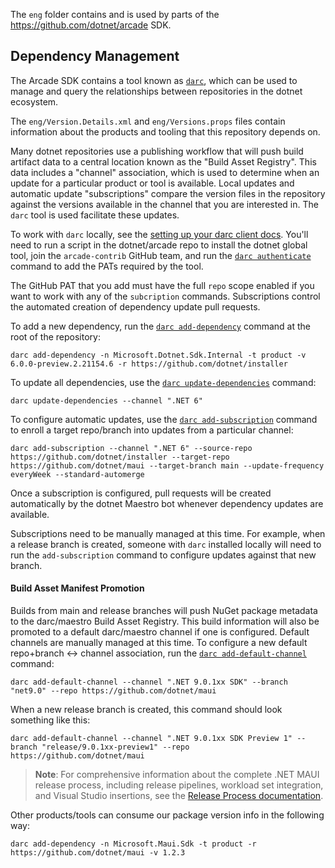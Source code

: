 The `eng` folder contains and is used by parts of the https://github.com/dotnet/arcade SDK.

## Dependency Management
The Arcade SDK contains a tool known as [`darc`][0], which can be used to manage
and query the relationships between repositories in the dotnet ecosystem.

The `eng/Version.Details.xml` and `eng/Versions.props` files contain information
about the products and tooling that this repository depends on.

Many dotnet repositories use a publishing workflow that will push build artifact data
to a central location known as the "Build Asset Registry".  This data includes
a "channel" association, which is used to determine when an update for a particular
product or tool is available.  Local updates and automatic update "subscriptions"
compare the version files in the repository against the versions available in the
channel that you are interested in.  The `darc` tool is used facilitate these updates.

To work with `darc` locally, see the [setting up your darc client docs][1].
You'll need to run a script in the dotnet/arcade repo to install the dotnet global
tool, join the `arcade-contrib` GitHub team, and run the [`darc authenticate`][2]
command to add the PATs required by the tool.

The GitHub PAT that you add must have the full `repo` scope enabled if you want to
work with any of the `subcription` commands.  Subscriptions control the automated
creation of dependency update pull requests.


To add a new dependency, run the [`darc add-dependency`][3] command at the root
of the repository:
```
darc add-dependency -n Microsoft.Dotnet.Sdk.Internal -t product -v 6.0.0-preview.2.21154.6 -r https://github.com/dotnet/installer
```

To update all dependencies, use the [`darc update-dependencies`][4] command:
```
darc update-dependencies --channel ".NET 6"
```

To configure automatic updates, use the [`darc add-subscription`][5] command
to enroll a target repo/branch into updates from a particular channel:
```
darc add-subscription --channel ".NET 6" --source-repo https://github.com/dotnet/installer --target-repo https://github.com/dotnet/maui --target-branch main --update-frequency everyWeek --standard-automerge
```

Once a subscription is configured, pull requests will be created automatically
by the dotnet Maestro bot whenever dependency updates are available.

Subscriptions need to be manually managed at this time.  For example, when a
release branch is created, someone with `darc` installed locally will need to
run the `add-subscription` command to configure updates against that new branch.


#### Build Asset Manifest Promotion

Builds from main and release branches will push NuGet package metadata to the
darc/maestro Build Asset Registry.  This build information will also be promoted
to a default darc/maestro channel if one is configured.  Default channels are
manually managed at this time.  To configure a new default repo+branch <-> channel
association, run the [`darc add-default-channel`][6] command:
```
darc add-default-channel --channel ".NET 9.0.1xx SDK" --branch "net9.0" --repo https://github.com/dotnet/maui
```

When a new release branch is created, this command should look something like this:
```
darc add-default-channel --channel ".NET 9.0.1xx SDK Preview 1" --branch "release/9.0.1xx-preview1" --repo https://github.com/dotnet/maui
```

> **Note**: For comprehensive information about the complete .NET MAUI release process, including release pipelines, workload set integration, and Visual Studio insertions, see the [Release Process documentation](../docs/ReleaseProcess.md).

Other products/tools can consume our package version info in the following way:
```
darc add-dependency -n Microsoft.Maui.Sdk -t product -r https://github.com/dotnet/maui -v 1.2.3
```


[0]: https://github.com/dotnet/arcade/blob/ea609b8e036359934332480de9336d98fcbb3f91/Documentation/Darc.md
[1]: https://github.com/dotnet/arcade/blob/ea609b8e036359934332480de9336d98fcbb3f91/Documentation/Darc.md#setting-up-your-darc-client
[2]: https://github.com/dotnet/arcade/blob/ea609b8e036359934332480de9336d98fcbb3f91/Documentation/Darc.md#authenticate
[3]: https://github.com/dotnet/arcade/blob/ea609b8e036359934332480de9336d98fcbb3f91/Documentation/Darc.md#add-dependency
[4]: https://github.com/dotnet/arcade/blob/ea609b8e036359934332480de9336d98fcbb3f91/Documentation/Darc.md#update-dependencies
[5]: https://github.com/dotnet/arcade/blob/ea609b8e036359934332480de9336d98fcbb3f91/Documentation/Darc.md#add-subscription
[6]: https://github.com/dotnet/arcade/blob/ea609b8e036359934332480de9336d98fcbb3f91/Documentation/Darc.md#add-default-channel

